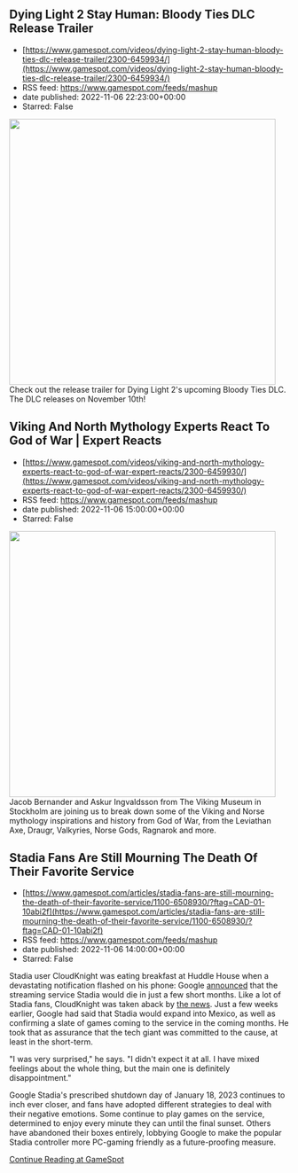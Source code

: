 ## Dying Light 2 Stay Human: Bloody Ties DLC Release Trailer
 - [https://www.gamespot.com/videos/dying-light-2-stay-human-bloody-ties-dlc-release-trailer/2300-6459934/](https://www.gamespot.com/videos/dying-light-2-stay-human-bloody-ties-dlc-release-trailer/2300-6459934/)
 - RSS feed: https://www.gamespot.com/feeds/mashup
 - date published: 2022-11-06 22:23:00+00:00
 - Starred: False

<img height="480" src="https://www.gamespot.com/a/uploads/original/1352/13527689/4059293-dyinglight2_bloodyties_release_trailer.mp4.00_00_34_11.still001.jpg" width="480" /> Check out the release trailer for Dying Light 2's upcoming Bloody Ties DLC. The DLC releases on November 10th!

## Viking And North Mythology Experts React To God of War | Expert Reacts
 - [https://www.gamespot.com/videos/viking-and-north-mythology-experts-react-to-god-of-war-expert-reacts/2300-6459930/](https://www.gamespot.com/videos/viking-and-north-mythology-experts-react-to-god-of-war-expert-reacts/2300-6459930/)
 - RSS feed: https://www.gamespot.com/feeds/mashup
 - date published: 2022-11-06 15:00:00+00:00
 - Starred: False

<img height="480" src="https://www.gamespot.com/a/uploads/square_medium/1574/15746725/4059114-site.jpg" width="480" /> Jacob Bernander and Askur Ingvaldsson from The Viking Museum in Stockholm are joining us to break down some of the Viking and Norse mythology inspirations and history from God of War, from the Leviathan Axe, Draugr, Valkyries, Norse Gods, Ragnarok and more.

## Stadia Fans Are Still Mourning The Death Of Their Favorite Service
 - [https://www.gamespot.com/articles/stadia-fans-are-still-mourning-the-death-of-their-favorite-service/1100-6508930/?ftag=CAD-01-10abi2f](https://www.gamespot.com/articles/stadia-fans-are-still-mourning-the-death-of-their-favorite-service/1100-6508930/?ftag=CAD-01-10abi2f)
 - RSS feed: https://www.gamespot.com/feeds/mashup
 - date published: 2022-11-06 14:00:00+00:00
 - Starred: False

<p dir="ltr">Stadia user CloudKnight was eating breakfast at Huddle House when a devastating notification flashed on his phone: Google <a href="https://www.gamespot.com/articles/google-stadia-is-shutting-down-on-january-18-2023/1100-6507919/">announced</a> that the streaming service Stadia would die in just a few short months. Like a lot of Stadia fans, CloudKnight was taken aback by <a href="https://www.gamespot.com/articles/game-developers-react-to-google-stadias-surprise-shutdown/1100-6507939/">the news</a>. Just a few weeks earlier, Google had said that Stadia would expand into Mexico, as well as confirming a slate of games coming to the service in the coming months. He took that as assurance that the tech giant was committed to the cause, at least in the short-term.</p><p dir="ltr">"I was very surprised," he says. "I didn't expect it at all. I have mixed feelings about the whole thing, but the main one is definitely disappointment."</p><p dir="ltr">Google Stadia's prescribed shutdown day of January 18, 2023 continues to inch ever closer, and fans have adopted different strategies to deal with their negative emotions. Some continue to play games on the service, determined to enjoy every minute they can until the final sunset. Others have abandoned their boxes entirely, lobbying Google to make the popular Stadia controller more PC-gaming friendly as a future-proofing measure.</p><a href="https://www.gamespot.com/articles/stadia-fans-are-still-mourning-the-death-of-their-favorite-service/1100-6508930/?ftag=CAD-01-10abi2f/">Continue Reading at GameSpot</a>
